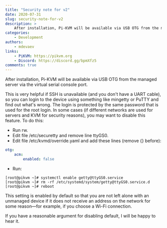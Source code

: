 ```yaml
---
title: "Security note for v2"
date: 2020-07-31
slug: security-note-for-v2
description: >
    After installation, Pi-KVM will be available via USB OTG from the managed server via the virtual serial console port
categories:
    - Development
authors:
    - mdevaev
links:
    - PiKVM: https://pikvm.org
    - Discord: https://discord.gg/bpmXfz5
comments: true
---
```


After installation, Pi-KVM will be available via USB OTG from the managed server via the virtual serial console port.

<!-- more -->

This is very helpful if SSH is unavailable (and you don't have a UART cable), so you can login to the device using something like mingetty or PuTTY and find out what's wrong. The login is protected by the same password that is used for the root login. In some cases (if different networks are used for servers and KVM for security reasons), you may want to disable this feature. To do this:

* Run rw.
* Edit file /etc/securetty and remove line ttyGS0.
* Edit file /etc/kvmd/override.yaml and add these lines (remove {} before):

```yaml
otg:
    acm:
        enabled: false
```

* Run:

```console
[root@pikvm ~]# systemctl enable getty@ttyGS0.service
[root@pikvm ~]# rm -rf /etc/systemd/system/getty@ttyGS0.service.d
[root@pikvm ~]# reboot
```

This setting is enabled by default so that you are not left alone with an unmanaged device if it does not receive an address on the network for some reason—for example, if you choose a Wi-Fi connection.

If you have a reasonable argument for disabling default, I will be happy to hear it. 